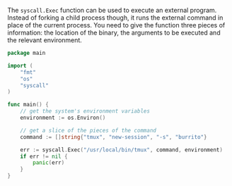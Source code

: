The `syscall.Exec` function can be used to execute an external program. Instead of forking a child process though, it runs the external command in place of the current process. You need to give the function three pieces of information: the location of the binary, the arguments to be executed and the relevant environment.

```go
package main

import (
    "fmt"
    "os"
    "syscall"
)

func main() {
    // get the system's environment variables
    environment := os.Environ()

    // get a slice of the pieces of the command 
    command := []string{"tmux", "new-session", "-s", "burrito"}

    err := syscall.Exec("/usr/local/bin/tmux", command, environment)
    if err != nil {
        panic(err)
    }
}
```
